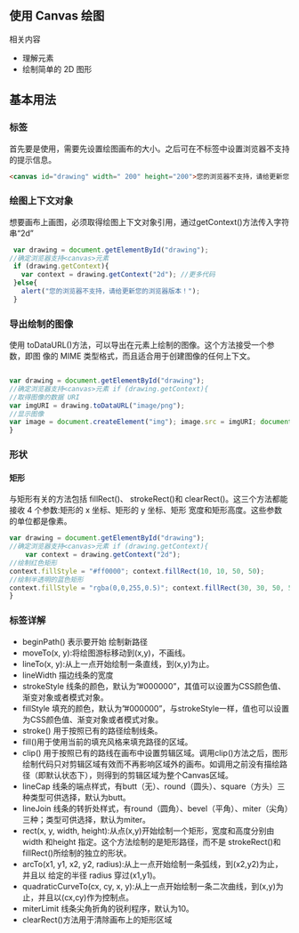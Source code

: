 ## 使用 Canvas 绘图
相关内容
* 理解<canvas>元素
* 绘制简单的 2D 图形
## 基本用法
### 标签
首先要是使用<canvas>，需要先设置绘图画布的大小。之后可在不标签中设置浏览器不支持的提示信息。
```html
<canvas id="drawing" width=" 200" height="200">您的浏览器不支持，请给更新您的浏览器版本！</canvas>
```
### 绘图上下文对象
想要画布上画图，必须取得绘图上下文对象引用，通过getContext()方法传入字符串“2d”
```js
 var drawing = document.getElementById("drawing");
//确定浏览器支持<canvas>元素
 if (drawing.getContext){
   var context = drawing.getContext("2d"); //更多代码
 }else{
   alert("您的浏览器不支持，请给更新您的浏览器版本！");
 }
```
### 导出绘制的图像
使用 toDataURL()方法，可以导出在<canvas>元素上绘制的图像。这个方法接受一个参数，即图 像的 MIME 类型格式，而且适合用于创建图像的任何上下文。
```js

var drawing = document.getElementById("drawing");
//确定浏览器支持<canvas>元素 if (drawing.getContext){
//取得图像的数据 URI
var imgURI = drawing.toDataURL("image/png");
//显示图像
var image = document.createElement("img"); image.src = imgURI; document.body.appendChild(image);
}
```
### 形状
#### 矩形
与矩形有关的方法包括 fillRect()、 strokeRect()和 clearRect()。这三个方法都能接收 4 个参数:矩形的 x 坐标、矩形的 y 坐标、矩形 宽度和矩形高度。这些参数的单位都是像素。
```js
var drawing = document.getElementById("drawing");
//确定浏览器支持<canvas>元素 if (drawing.getContext){
    var context = drawing.getContext("2d");
//绘制红色矩形
context.fillStyle = "#ff0000"; context.fillRect(10, 10, 50, 50);
//绘制半透明的蓝色矩形
context.fillStyle = "rgba(0,0,255,0.5)"; context.fillRect(30, 30, 50, 50);
}
```
### 标签详解
* beginPath() 表示要开始 绘制新路径
* moveTo(x, y):将绘图游标移动到(x,y)，不画线。
* lineTo(x, y):从上一点开始绘制一条直线，到(x,y)为止。
* lineWidth 描边线条的宽度
* strokeStyle 线条的颜色，默认为”#000000”，其值可以设置为CSS颜色值、渐变对象或者模式对象。
* fillStyle 填充的颜色，默认为”#000000”，与strokeStyle一样，值也可以设置为CSS颜色值、渐变对象或者模式对象。
* stroke() 用于按照已有的路径绘制线条。
* fill()用于使用当前的填充风格来填充路径的区域。
* clip() 用于按照已有的路线在画布中设置剪辑区域。调用clip()方法之后，图形绘制代码只对剪辑区域有效而不再影响区域外的画布。如调用之前没有描绘路径（即默认状态下），则得到的剪辑区域为整个Canvas区域。
* lineCap 线条的端点样式，有butt（无）、round（圆头）、square（方头）三种类型可供选择，默认为butt。
* lineJoin 线条的转折处样式，有round（圆角）、bevel（平角）、miter（尖角）三种；类型可供选择，默认为miter。
* rect(x, y, width, height):从点(x,y)开始绘制一个矩形，宽度和高度分别由 width 和height 指定。这个方法绘制的是矩形路径，而不是 strokeRect()和 fillRect()所绘制的独立的形状。
* arcTo(x1, y1, x2, y2, radius):从上一点开始绘制一条弧线，到(x2,y2)为止，并且以 给定的半径 radius 穿过(x1,y1)。
* quadraticCurveTo(cx, cy, x, y):从上一点开始绘制一条二次曲线，到(x,y)为止，并且以(cx,cy)作为控制点。
* miterLimit 线条尖角折角的锐利程序，默认为10。
* clearRect()方法用于清除画布上的矩形区域